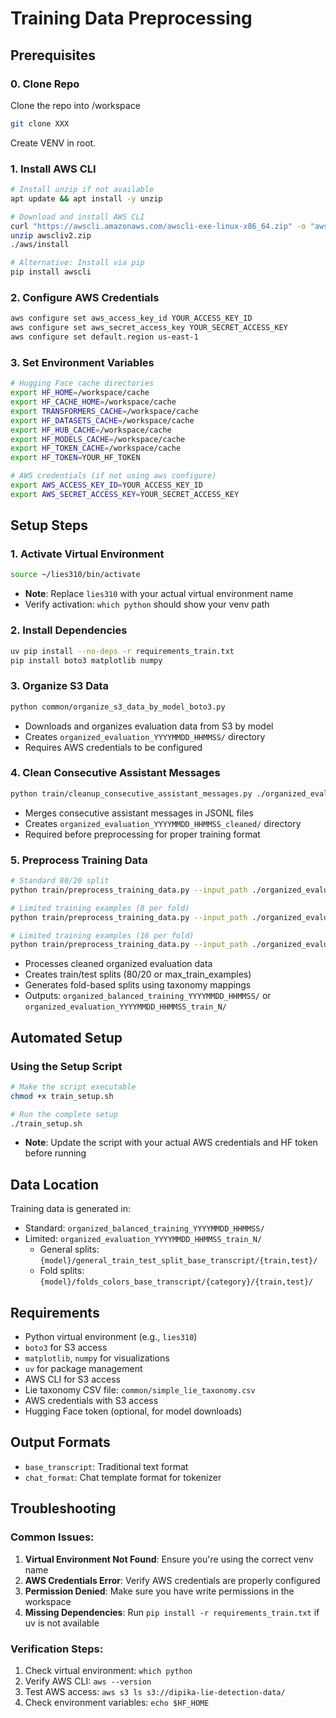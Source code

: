 # Training Data Preprocessing

## Prerequisites

### 0. **Clone Repo**

Clone the repo into /workspace

```bash
git clone XXX
```

Create VENV in root.

### 1. **Install AWS CLI**
   ```bash
   # Install unzip if not available
   apt update && apt install -y unzip
   
   # Download and install AWS CLI
   curl "https://awscli.amazonaws.com/awscli-exe-linux-x86_64.zip" -o "awscliv2.zip"
   unzip awscliv2.zip
   ./aws/install
   
   # Alternative: Install via pip
   pip install awscli
   ```

### 2. **Configure AWS Credentials**
   ```bash
   aws configure set aws_access_key_id YOUR_ACCESS_KEY_ID
   aws configure set aws_secret_access_key YOUR_SECRET_ACCESS_KEY
   aws configure set default.region us-east-1
   ```

### 3. **Set Environment Variables**
   ```bash
   # Hugging Face cache directories
   export HF_HOME=/workspace/cache
   export HF_CACHE_HOME=/workspace/cache
   export TRANSFORMERS_CACHE=/workspace/cache
   export HF_DATASETS_CACHE=/workspace/cache
   export HF_HUB_CACHE=/workspace/cache
   export HF_MODELS_CACHE=/workspace/cache
   export HF_TOKEN_CACHE=/workspace/cache
   export HF_TOKEN=YOUR_HF_TOKEN
   
   # AWS credentials (if not using aws configure)
   export AWS_ACCESS_KEY_ID=YOUR_ACCESS_KEY_ID
   export AWS_SECRET_ACCESS_KEY=YOUR_SECRET_ACCESS_KEY
   ```

## Setup Steps

### 1. **Activate Virtual Environment**
   ```bash
   source ~/lies310/bin/activate
   ```
   - **Note**: Replace `lies310` with your actual virtual environment name
   - Verify activation: `which python` should show your venv path

### 2. **Install Dependencies**
   ```bash
   uv pip install --no-deps -r requirements_train.txt
   pip install boto3 matplotlib numpy
   ```

### 3. **Organize S3 Data**
   ```bash
   python common/organize_s3_data_by_model_boto3.py
   ```
   - Downloads and organizes evaluation data from S3 by model
   - Creates `organized_evaluation_YYYYMMDD_HHMMSS/` directory
   - Requires AWS credentials to be configured

### 4. **Clean Consecutive Assistant Messages**
   ```bash
   python train/cleanup_consecutive_assistant_messages.py ./organized_evaluation_YYYYMMDD_HHMMSS
   ```
   - Merges consecutive assistant messages in JSONL files
   - Creates `organized_evaluation_YYYYMMDD_HHMMSS_cleaned/` directory
   - Required before preprocessing for proper training format

### 5. **Preprocess Training Data**
   ```bash
   # Standard 80/20 split
   python train/preprocess_training_data.py --input_path ./organized_evaluation_YYYYMMDD_HHMMSS_cleaned --taxonomy_path ./common/simple_lie_taxonomy.csv
   
   # Limited training examples (8 per fold)
   python train/preprocess_training_data.py --input_path ./organized_evaluation_YYYYMMDD_HHMMSS_cleaned --taxonomy_path ./common/simple_lie_taxonomy.csv --max_train_examples 8
   
   # Limited training examples (16 per fold)
   python train/preprocess_training_data.py --input_path ./organized_evaluation_YYYYMMDD_HHMMSS_cleaned --taxonomy_path ./common/simple_lie_taxonomy.csv --max_train_examples 16
   ```
   - Processes cleaned organized evaluation data
   - Creates train/test splits (80/20 or max_train_examples)
   - Generates fold-based splits using taxonomy mappings
   - Outputs: `organized_balanced_training_YYYYMMDD_HHMMSS/` or `organized_evaluation_YYYYMMDD_HHMMSS_train_N/`

## Automated Setup

### **Using the Setup Script**
   ```bash
   # Make the script executable
   chmod +x train_setup.sh
   
   # Run the complete setup
   ./train_setup.sh
   ```
   - **Note**: Update the script with your actual AWS credentials and HF token before running

## Data Location
Training data is generated in:
- Standard: `organized_balanced_training_YYYYMMDD_HHMMSS/`
- Limited: `organized_evaluation_YYYYMMDD_HHMMSS_train_N/`
   - General splits: `{model}/general_train_test_split_base_transcript/{train,test}/`
   - Fold splits: `{model}/folds_colors_base_transcript/{category}/{train,test}/`

## Requirements
- Python virtual environment (e.g., `lies310`)
- `boto3` for S3 access
- `matplotlib`, `numpy` for visualizations
- `uv` for package management
- AWS CLI for S3 access
- Lie taxonomy CSV file: `common/simple_lie_taxonomy.csv`
- AWS credentials with S3 access
- Hugging Face token (optional, for model downloads)

## Output Formats
- `base_transcript`: Traditional text format
- `chat_format`: Chat template format for tokenizer

## Troubleshooting

### Common Issues:
1. **Virtual Environment Not Found**: Ensure you're using the correct venv name
2. **AWS Credentials Error**: Verify AWS credentials are properly configured
3. **Permission Denied**: Make sure you have write permissions in the workspace
4. **Missing Dependencies**: Run `pip install -r requirements_train.txt` if uv is not available

### Verification Steps:
1. Check virtual environment: `which python`
2. Verify AWS CLI: `aws --version`
3. Test AWS access: `aws s3 ls s3://dipika-lie-detection-data/`
4. Check environment variables: `echo $HF_HOME` 
